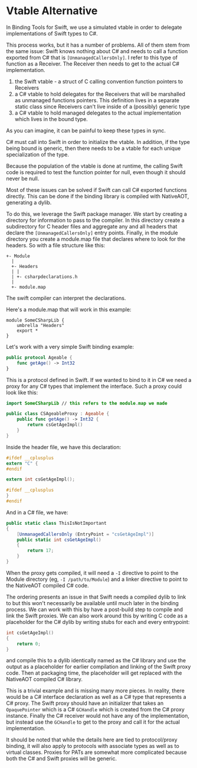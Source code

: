 # Vtable Alternative

In Binding Tools for Swift, we use a simulated vtable in order to delegate implementations of Swift types to C#.

This process works, but it has a number of problems. All of them stem from the same issue: Swift knows nothing about C# and needs to call a function exported from C# that is `[UnmanagedCallersOnly]`. I refer to this type of function as a Receiver. The Receiver then needs to get to the actual C# implementation.

1. the Swift vtable - a struct of C calling convention function pointers to Receivers
2. a C# vtable to hold delegates for the Receivers that will be marshalled as unmanaged functions pointers. This definition lives in a separate static class since Receivers can't live inside of a (possibly) generic type
3. a C# vtable to hold managed delegates to the actual implementation which lives in the bound type.

As you can imagine, it can be painful to keep these types in sync.

C# must call into Swift in order to initialize the vtable. In addition, if the type being bound is generic, then there needs to be a vtable for each unique specialization of the type.

Because the population of the vtable is done at runtime, the calling Swift code is required to test the function pointer for null, even though it should never be null.

Most of these issues can be solved if Swift can call C# exported functions directly. This can be done if the binding library is compiled with NativeAOT, generating a dylib.

To do this, we leverage the Swift package manager. We start by creating a directory for information to pass to the compiler. In this directory create a subdirectory for C header files and aggregate any and all headers that declare the `[UnmanagedCallersOnly]` entry points. Finally, in the module directory you create a module.map file that declares where to look for the headers.
So with a file structure like this:

```text
+- Module
  |
  +- Headers
  | |
  | +- csharpdeclarations.h
  |
  +- module.map
```

The swift compiler can interpret the declarations.

Here's a module.map that will work in this example:

```text
module SomeCSharpLib {
    umbrella "Headers"
    export *
}
```

Let's work with a very simple Swift binding example:

```swift
public protocol Ageable {
    func getAge() -> Int32
}
```

This is a protocol defined in Swift. If we wanted to bind to it in C# we need a proxy for any C# types that implement the interface. Such a proxy could look like this:

```swift
import SomeCSharpLib // this refers to the module.map we made

public class CSAgeableProxy : Ageable {
    public func getAge() -> Int32 {
        return csGetAgeImpl()
    }
}
```

Inside the header file, we have this declaration:

```c
#ifdef __cplusplus
extern "C" {
#endif

extern int csGetAgeImpl();

#ifdef __cplusplus
}
#endif
```

And in a C# file, we have:

```csharp
public static class ThisIsNotImportant
{
    [UnmanagedCallersOnly (EntryPoint = "csGetAgeImpl")]
    public static int csGetAgeImpl()
    {
        return 17;
    }
}
```

When the proxy gets compiled, it will need a `-I` directive to point to the Module directory (eg, `-I /path/to/Module`) and a linker directive to point to the NativeAOT compiled C# code.

The ordering presents an issue in that Swift needs a compiled dylib to link to but this won't necessarily be available until much later in the binding process. We can work with this by have a post-build step to compile and link the Swift proxies. We can also work around this by writing C code as a placeholder for the C# dylib by writing stubs for each and every entrypoint:

```c
int csGetAgeImpl()
{
    return 0;
}
```

and compile this to a dylib identically named as the C# library and use the output as a placeholder for earlier compilation and linking of the Swift proxy code. Then at packaging time, the placeholder will get replaced with the NativeAOT compiled C# library.

This is a trivial example and is missing many more pieces. In reality, there would be a C# interface declaration as well as a C# type that represents a C# proxy. The Swift proxy should have an initializer that takes an `OpaquePointer` which is a C# `GCHandle` which is created from the C# proxy instance. Finally the C# receiver would not have any of the implementation, but instead use the `GCHandle` to get to the proxy and call it for the actual implementation.

It should be noted that while the details here are tied to protocol/proxy binding, it will also apply to protocols with associate types as well as to virtual classes. Proxies for PATs are somewhat more complicated because both the C# and Swift proxies will be generic.
